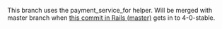 This branch uses the payment_service_for helper. Will be merged with master branch
when [this commit in Rails (master)](https://github.com/rails/rails/blob/e20dd73df42d63b206d221e2258cc6dc7b1e6068/actionview/lib/action_view/helpers/form_tag_helper.rb)
gets in to 4-0-stable.
